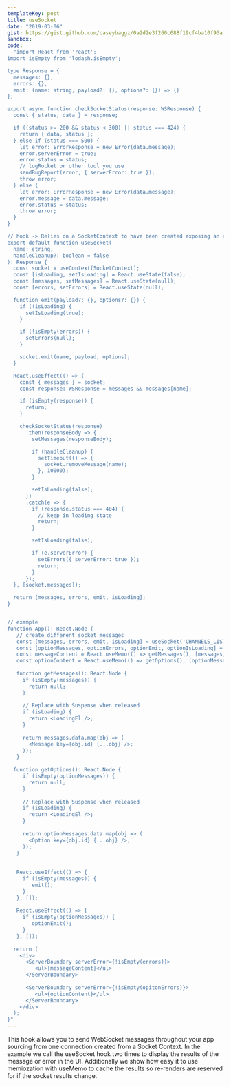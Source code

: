 ```yaml
---
templateKey: post
title: useSocket
date: "2019-03-06"
gist: https://gist.github.com/caseybaggz/0a2d2e3f260c688f19cf4ba10f93af16
sandbox:
code:
  "import React from 'react';
import isEmpty from 'lodash.isEmpty';

type Response = {
  messages: {},
  errors: {},
  emit: (name: string, payload?: {}, options?: {}) => {}
};

export async function checkSocketStatus(response: WSResponse) {
  const { status, data } = response;

  if ((status >= 200 && status < 300) || status === 424) {
    return { data, status };
  } else if (status === 500) {
    let error: ErrorResponse = new Error(data.message);
    error.serverError = true;
    error.status = status;
    // logRocket or other tool you use
    sendBugReport(error, { serverError: true });
    throw error;
  } else {
    let error: ErrorResponse = new Error(data.message);
    error.message = data.message;
    error.status = status;
    throw error;
  }
}

// hook -> Relies on a SocketContext to have been created exposing an emit function
export default function useSocket(
  name: string,
  handleCleanup?: boolean = false
): Response {
  const socket = useContext(SocketContext);
  const [isLoading, setIsLoading] = React.useState(false);
  const [messages, setMessages] = React.useState(null);
  const [errors, setErrors] = React.useState(null);

  function emit(payload?: {}, options?: {}) {
    if (!isLoading) {
      setIsLoading(true);
    }

    if (!isEmpty(errors)) {
      setErrors(null);
    }

    socket.emit(name, payload, options);
  }

  React.useEffect(() => {
    const { messages } = socket;
    const response: WSResponse = messages && messages[name];

    if (isEmpty(response)) {
      return;
    }

    checkSocketStatus(response)
      .then(responseBody => {
        setMessages(responseBody);

        if (handleCleanup) {
          setTimeout(() => {
            socket.removeMessage(name);
          }, 10000);
        }

        setIsLoading(false);
      })
      .catch(e => {
        if (response.status === 404) {
          // keep in loading state
          return;
        }

        setIsLoading(false);

        if (e.serverError) {
          setErrors({ serverError: true });
          return;
        }
      });
  }, [socket.messages]);

  return [messages, errors, emit, isLoading];
}


// example
function App(): React.Node {
   // create different socket messages
   const [messages, errors, emit, isLoading] = useSocket('CHANNELS_LIST');
   const [optionMessages, optionErrors, optionEmit, optionIsLoading] = useSocket('CHANNELS_OPTIONS');
   const messageContent = React.useMemo(() => getMessages(), [messages, errors, isLoading]);
   const optionContent = React.useMemo(() => getOptions(), [optionMessages, optionErrors, optionIsLoading]);
  
   function getMessages(): React.Node {
     if (isEmpty(messages)) {
       return null;
     }
     
     // Replace with Suspense when released
     if (isLoading) {
       return <LoadingEl />;
     }
     
     return messages.data.map(obj => (
       <Message key={obj.id} {...obj} />;
     ));
   }
  
  function getOptions(): React.Node {
     if (isEmpty(optionMessages)) {
       return null;
     }
     
     // Replace with Suspense when released
     if (isLoading) {
       return <LoadingEl />;
     }
     
     return optionMessages.data.map(obj => (
       <Option key={obj.id} {...obj} />;
     ));
   }
  
  
   React.useEffect(() => {
     if (isEmpty(messages)) {
        emit();
     }
   }, []);
  
   React.useEffect(() => {
     if (isEmpty(optionMessages)) {
        optionEmit();
     }
   }, []);
  
  return (
    <div>
      <ServerBoundary serverError={!isEmpty(errors)}>
         <ul>{messageContent}</ul>
      </ServerBoundary>
    
      <ServerBoundary serverError={!isEmpty(opitonErrors)}>
         <ul>{optionContent}</ul>
      </ServerBoundary>
    </div>
  );
}"
---
```


This hook allows you to send WebSocket messages throughout your app sourcing from one connection created from a Socket Context.
In the example we call the useSocket hook two times to display the results of the message or error in the UI. Additionally 
we show how easy it to use memiozation with useMemo to cache the results so re-renders are reserved for if the socket results change.
